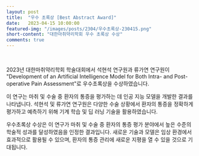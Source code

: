 ```yaml
---
layout: post
title:  "우수 초록상 [Best Abstract Award]" 
date:   2023-04-15 10:00:00
featured-img: "/images/posts/2304/우수초록상-230415.png"
short-content: "대한마취약리학회 우수 초록상 수상" 
comments: true
---
```


<br> 


2023년 대한마취약리학회 학술대회에서 석현석 연구원과 류가연 연구원이 "Development of an Artificial Intelligence Model for Both Intra- and Post-operative Pain Assessment"로 우수초록상을 수상하였습니다.

이 연구는 마취 및 수술 중 환자의 통증을 평가하는 데 인공 지능 모델을 개발한 결과를 나타냅니다. 석현석 및 류가연 연구원은 다양한 수술 상황에서 환자의 통증을 정확하게 평가하고 예측하기 위해 기계 학습 및 딥 러닝 기술을 활용하였습니다.

우수초록상 수상은 이 연구가 마취 및 수술 중 환자의 통증 평가 분야에서 높은 수준의 학술적 성과를 달성하였음을 인정한 결과입니다. 새로운 기술과 모델은 임상 환경에서 효과적으로 활용될 수 있으며, 환자의 통증 관리에 새로운 지평을 열 수 있을 것으로 기대됩니다.

<span class="image featured" style="max-width: 50%; max-height: 50%"><img src="/images/posts/2304/우수초록상-230415.png" alt="" style="wdith:50% ,height:50%"></span>